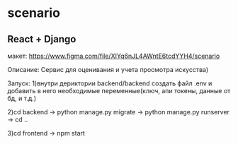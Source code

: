 # scenario
## React + Django
макет: https://www.figma.com/file/XIYq6nJL4AWntE6tcdYYH4/scenario


Описание: Сервис для оценивания и учета просмотра искусства)

Запуск:
1)внутри дериктории backend/backend создать файл .env и добавить в него необходимые переменные(ключ, апи токены, данные от бд, и т.д.)

2)cd backend -> python manage.py migrate -> python manage.py runserver -> cd ..

3)cd frontend -> npm start
